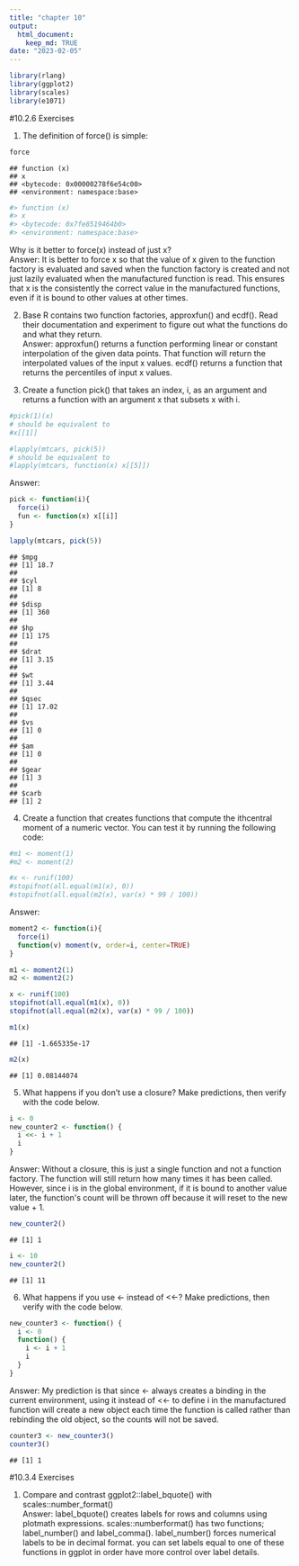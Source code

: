 ```yaml
---
title: "chapter 10"
output: 
  html_document:
    keep_md: TRUE
date: "2023-02-05"
---
```





```r
library(rlang)
library(ggplot2)
library(scales)
library(e1071)
```

#10.2.6 Exercises

1. The definition of force() is simple:

```r
force
```

```
## function (x) 
## x
## <bytecode: 0x00000278f6e54c00>
## <environment: namespace:base>
```

```r
#> function (x) 
#> x
#> <bytecode: 0x7fe8519464b0>
#> <environment: namespace:base>
```
Why is it better to force(x) instead of just x?   
Answer: It is better to force x so that the value of x given to the function factory is evaluated and saved when the function factory is created and not just lazily evaluated when the manufactured function is read. This ensures that x is the consistently the correct value in the manufactured functions, even if it is bound to other values at other times.     

2. Base R contains two function factories, approxfun() and ecdf(). Read their documentation and experiment to figure out what the functions do and what they return.    
Answer: approxfun() returns a function performing linear or constant interpolation of the given data points. That function will return the interpolated values of the input x values. ecdf() returns a function that returns the percentiles of input x values. 

3. Create a function pick() that takes an index, i, as an argument and returns a function with an argument x that subsets x with i.

```r
#pick(1)(x)
# should be equivalent to
#x[[1]]

#lapply(mtcars, pick(5))
# should be equivalent to
#lapply(mtcars, function(x) x[[5]])
```
Answer:

```r
pick <- function(i){
  force(i)
  fun <- function(x) x[[i]]
}

lapply(mtcars, pick(5))
```

```
## $mpg
## [1] 18.7
## 
## $cyl
## [1] 8
## 
## $disp
## [1] 360
## 
## $hp
## [1] 175
## 
## $drat
## [1] 3.15
## 
## $wt
## [1] 3.44
## 
## $qsec
## [1] 17.02
## 
## $vs
## [1] 0
## 
## $am
## [1] 0
## 
## $gear
## [1] 3
## 
## $carb
## [1] 2
```

4. Create a function that creates functions that compute the ithcentral moment of a numeric vector. You can test it by running the following code:

```r
#m1 <- moment(1)
#m2 <- moment(2)

#x <- runif(100)
#stopifnot(all.equal(m1(x), 0))
#stopifnot(all.equal(m2(x), var(x) * 99 / 100))
```
Answer:

```r
moment2 <- function(i){
  force(i)
  function(v) moment(v, order=i, center=TRUE)
}

m1 <- moment2(1)
m2 <- moment2(2)

x <- runif(100)
stopifnot(all.equal(m1(x), 0))
stopifnot(all.equal(m2(x), var(x) * 99 / 100))

m1(x)
```

```
## [1] -1.665335e-17
```

```r
m2(x)
```

```
## [1] 0.08144074
```

5. What happens if you don’t use a closure? Make predictions, then verify with the code below.

```r
i <- 0
new_counter2 <- function() {
  i <<- i + 1
  i
}
```
Answer: Without a closure, this is just a single function and not a function factory. The function will still return how many times it has been called. However, since i is in the global environment, if it is bound to another value later, the function's count will be thrown off because it will reset to the new value + 1.

```r
new_counter2()
```

```
## [1] 1
```

```r
i <- 10
new_counter2()
```

```
## [1] 11
```

6. What happens if you use <- instead of <<-? Make predictions, then verify with the code below.

```r
new_counter3 <- function() {
  i <- 0
  function() {
    i <- i + 1
    i
  }
}
```
Answer: My prediction is that since <- always creates a binding in the current environment, using it instead of <<- to define i in the manufactured function will create a new object each time the function is called rather than rebinding the old object, so the counts will not be saved.

```r
counter3 <- new_counter3()
counter3()
```

```
## [1] 1
```

#10.3.4 Exercises

1. Compare and contrast ggplot2::label_bquote() with scales::number_format()    
Answer: label_bquote() creates labels for rows and columns using plotmath expressions. scales::numberformat() has two functions; label_number() and label_comma(). label_number() forces numerical labels to be in decimal format. you can set labels equal to one of these functions in ggplot in order have more control over label details. 
